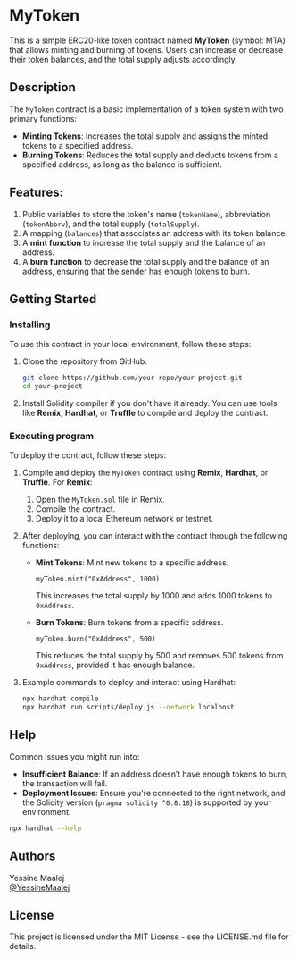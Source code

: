 
# MyToken

This is a simple ERC20-like token contract named **MyToken** (symbol: MTA) that allows minting and burning of tokens. Users can increase or decrease their token balances, and the total supply adjusts accordingly.

## Description

The `MyToken` contract is a basic implementation of a token system with two primary functions:
- **Minting Tokens**: Increases the total supply and assigns the minted tokens to a specified address.
- **Burning Tokens**: Reduces the total supply and deducts tokens from a specified address, as long as the balance is sufficient.

## Features:
1. Public variables to store the token's name (`tokenName`), abbreviation (`tokenAbbrv`), and the total supply (`totalSupply`).
2. A mapping (`balances`) that associates an address with its token balance.
3. A **mint function** to increase the total supply and the balance of an address.
4. A **burn function** to decrease the total supply and the balance of an address, ensuring that the sender has enough tokens to burn.

## Getting Started

### Installing

To use this contract in your local environment, follow these steps:

1. Clone the repository from GitHub.
   ```bash
   git clone https://github.com/your-repo/your-project.git
   cd your-project
   ```

2. Install Solidity compiler if you don't have it already. You can use tools like **Remix**, **Hardhat**, or **Truffle** to compile and deploy the contract.

### Executing program

To deploy the contract, follow these steps:

1. Compile and deploy the `MyToken` contract using **Remix**, **Hardhat**, or **Truffle**. For **Remix**:
   1. Open the `MyToken.sol` file in Remix.
   2. Compile the contract.
   3. Deploy it to a local Ethereum network or testnet.

2. After deploying, you can interact with the contract through the following functions:
   
   - **Mint Tokens**: Mint new tokens to a specific address.
     ```solidity
     myToken.mint("0xAddress", 1000)
     ```
     This increases the total supply by 1000 and adds 1000 tokens to `0xAddress`.

   - **Burn Tokens**: Burn tokens from a specific address.
     ```solidity
     myToken.burn("0xAddress", 500)
     ```
     This reduces the total supply by 500 and removes 500 tokens from `0xAddress`, provided it has enough balance.

3. Example commands to deploy and interact using Hardhat:
   ```bash
   npx hardhat compile
   npx hardhat run scripts/deploy.js --network localhost
   ```

## Help

Common issues you might run into:
- **Insufficient Balance**: If an address doesn’t have enough tokens to burn, the transaction will fail.
- **Deployment Issues**: Ensure you're connected to the right network, and the Solidity version (`pragma solidity ^0.8.18`) is supported by your environment.

```bash
npx hardhat --help
```

## Authors

Yessine Maalej  
[@YessineMaalej](https://twitter.com/yessinemaalej)

## License

This project is licensed under the MIT License - see the LICENSE.md file for details.

